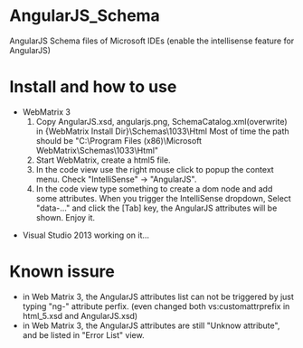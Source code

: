 AngularJS_Schema
================

AngularJS Schema files of Microsoft IDEs (enable the intellisense feature for AngularJS)

# Install and how to use
  + WebMatrix 3
    1. Copy AngularJS.xsd, angularjs.png, SchemaCatalog.xml(overwrite) in {WebMatrix Install Dir}\Schemas\1033\Html
       Most of time the path should be "C:\Program Files (x86)\Microsoft WebMatrix\Schemas\1033\Html"
    2. Start WebMatrix, create a html5 file. 
    3. In the code view use the right mouse click to popup the context menu. Check "IntelliSense" -> "AngularJS".
    4. In the code view type something to create a dom node and add some attributes.
       When you trigger the IntelliSense dropdown, Select "data-..." and click the [Tab] key, the AngularJS attributes will be shown. Enjoy it.

  - Visual Studio 2013
    working on it...

# Known issure
  - in Web Matrix 3, the AngularJS attributes list can not be triggered by just typing "ng-" attribute perfix. (even changed both vs:customattrprefix in html_5.xsd and AngularJS.xsd)
  - in Web Matrix 3, the AngularJS attributes are still "Unknow attribute", and be listed in "Error List" view.

